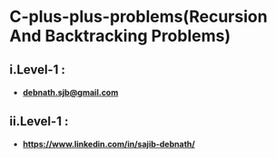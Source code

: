 ﻿# C-plus-plus-problems(Recursion And Backtracking Problems)

## i.Level-1 : 
   - ####  debnath.sjb@gmail.com
## ii.Level-1 : 
   - #### https://www.linkedin.com/in/sajib-debnath/
